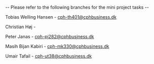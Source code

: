 -- Please refer to the following branches for the mini project tasks --

Tobias Welling Hansen - cph-th401@cphbusiness.dk

Christian Høj - 

Peter Janas - cph-pj282@cphbusiness.dk

Masih Bijan Kabiri - cph-mk330@cphbusiness.dk

Umair Tafail - cph-ut38@cphbusiness.dk
